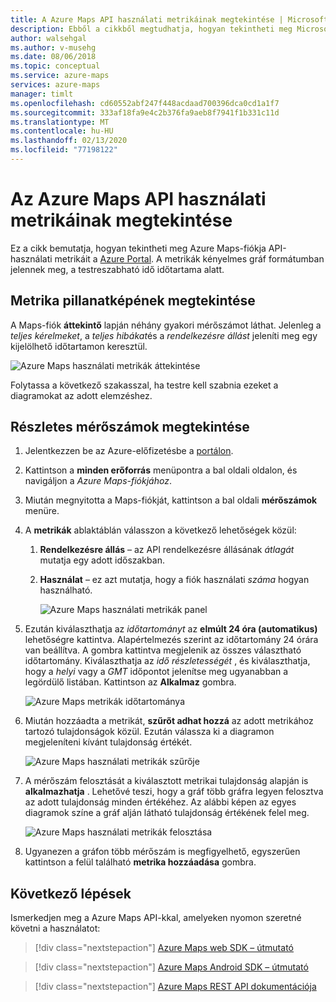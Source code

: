 ```yaml
---
title: A Azure Maps API használati metrikáinak megtekintése | Microsoft Azure térképek
description: Ebből a cikkből megtudhatja, hogyan tekintheti meg Microsoft Azure Maps API-hívások metrikáit a Azure Portalban.
author: walsehgal
ms.author: v-musehg
ms.date: 08/06/2018
ms.topic: conceptual
ms.service: azure-maps
services: azure-maps
manager: timlt
ms.openlocfilehash: cd60552abf247f448acdaad700396dca0cd1a1f7
ms.sourcegitcommit: 333af18fa9e4c2b376fa9aeb8f7941f1b331c11d
ms.translationtype: MT
ms.contentlocale: hu-HU
ms.lasthandoff: 02/13/2020
ms.locfileid: "77198122"
---
```

# <a name="view-azure-maps-api-usage-metrics"></a>Az Azure Maps API használati metrikáinak megtekintése

Ez a cikk bemutatja, hogyan tekintheti meg Azure Maps-fiókja API-használati metrikáit a [Azure Portal](https://portal.azure.com). A metrikák kényelmes gráf formátumban jelennek meg, a testreszabható idő időtartama alatt.

## <a name="view-metric-snapshot"></a>Metrika pillanatképének megtekintése

A Maps-fiók **áttekintő** lapján néhány gyakori mérőszámot láthat. Jelenleg a *teljes kérelmeket*, a *teljes hibákat*és a *rendelkezésre állást* jeleníti meg egy kijelölhető időtartamon keresztül.

![Azure Maps használati metrikák áttekintése](media/how-to-view-api-usage/portal-overview.png)

Folytassa a következő szakasszal, ha testre kell szabnia ezeket a diagramokat az adott elemzéshez.

## <a name="view-detailed-metrics"></a>Részletes mérőszámok megtekintése

1. Jelentkezzen be az Azure-előfizetésbe a [portálon](https://portal.azure.com).

2. Kattintson a **minden erőforrás** menüpontra a bal oldali oldalon, és navigáljon a *Azure Maps-fiókjához*.

3. Miután megnyitotta a Maps-fiókját, kattintson a bal oldali **mérőszámok** menüre.

4. A **metrikák** ablaktáblán válasszon a következő lehetőségek közül:

   1. **Rendelkezésre állás** – az API rendelkezésre állásának *átlagát* mutatja egy adott időszakban.
   2. **Használat** – ez azt mutatja, hogy a fiók használati *száma* hogyan használható.

      ![Azure Maps használati metrikák panel](media/how-to-view-api-usage/portal-metrics.png)

5. Ezután kiválaszthatja az *időtartományt* az **elmúlt 24 óra (automatikus)** lehetőségre kattintva. Alapértelmezés szerint az időtartomány 24 órára van beállítva. A gombra kattintva megjelenik az összes választható időtartomány. Kiválaszthatja az *idő részletességét* , és kiválaszthatja, hogy a *helyi* vagy a *GMT* időpontot jelenítse meg ugyanabban a legördülő listában. Kattintson az **Alkalmaz** gombra.

    ![Azure Maps metrikák időtartománya](media/how-to-view-api-usage/time-range.png)

6. Miután hozzáadta a metrikát, **szűrőt adhat hozzá** az adott metrikához tartozó tulajdonságok közül. Ezután válassza ki a diagramon megjeleníteni kívánt tulajdonság értékét.

    ![Azure Maps használati metrikák szűrője](media/how-to-view-api-usage/filter.png)

7. A mérőszám felosztását a kiválasztott metrikai tulajdonság alapján is **alkalmazhatja** . Lehetővé teszi, hogy a gráf több gráfra legyen felosztva az adott tulajdonság minden értékéhez. Az alábbi képen az egyes diagramok színe a gráf alján látható tulajdonság értékének felel meg.

    ![Azure Maps használati metrikák felosztása](media/how-to-view-api-usage/splitting.png)

8. Ugyanezen a gráfon több mérőszám is megfigyelhető, egyszerűen kattintson a felül található **metrika hozzáadása** gombra.

## <a name="next-steps"></a>Következő lépések

Ismerkedjen meg a Azure Maps API-kkal, amelyeken nyomon szeretné követni a használatot:
> [!div class="nextstepaction"] 
> [Azure Maps web SDK – útmutató](how-to-use-map-control.md)

> [!div class="nextstepaction"] 
> [Azure Maps Android SDK – útmutató](how-to-use-android-map-control-library.md)

> [!div class="nextstepaction"]
> [Azure Maps REST API dokumentációja](https://docs.microsoft.com/rest/api/maps)
